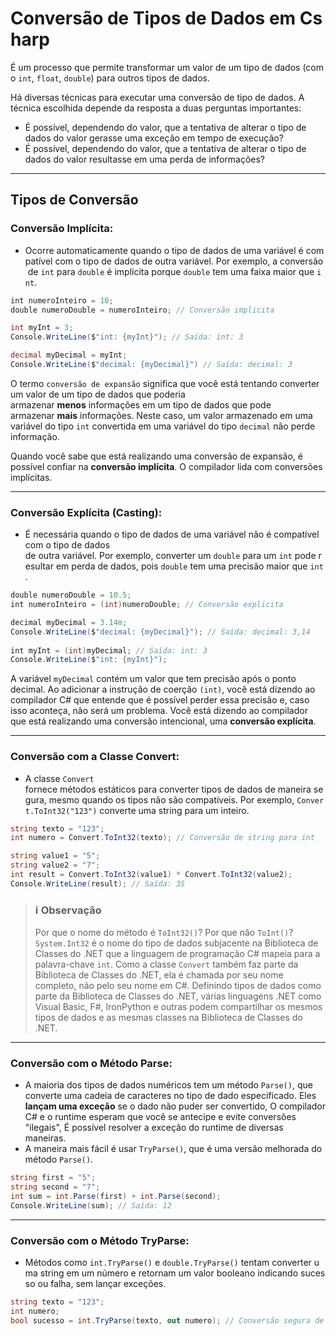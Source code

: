 ﻿# Conversão de Tipos de Dados em Csharp

É um processo que permite transformar um valor de um tipo de dados (como `int`, `float`, `double`) para outros tipos de dados.

Há diversas técnicas para executar uma conversão de tipo de dados. A técnica escolhida depende da resposta a duas perguntas importantes:
- É possível, dependendo do valor, que a tentativa de alterar o tipo de dados do valor gerasse uma exceção em tempo de execução?
- É possível, dependendo do valor, que a tentativa de alterar o tipo de dados do valor resultasse em uma perda de informações?
 ---
## Tipos de Conversão

### Conversão Implícita:
- Ocorre automaticamente quando o tipo de dados de uma variável é compatível com o tipo de dados de outra variável. Por exemplo, a conversão de ``int`` para ``double`` é implícita porque ``double`` tem uma faixa maior que ``int``.
 
```csharp
int numeroInteiro = 10;
double numeroDouble = numeroInteiro; // Conversão implicita
```

```csharp
int myInt = 3;
Console.WriteLine($"int: {myInt}"); // Saída: int: 3

decimal myDecimal = myInt;
Console.WriteLine($"decimal: {myDecimal}") // Saída: decimal: 3
```

O termo ``conversão de expansão`` significa que você está tentando converter um valor de um tipo de dados que poderia armazenar **menos** informações em um tipo de dados que pode armazenar **mais** informações. Neste caso, um valor armazenado em uma variável do tipo `int` convertida em uma variável do tipo `decimal` não perde informação.

Quando você sabe que está realizando uma conversão de expansão, é possível confiar na **conversão implícita**. O compilador lida com conversões implícitas.

---
### Conversão Explícita (Casting): 
- É necessária quando o tipo de dados de uma variável não é compatível com o tipo de dados de outra variável. Por exemplo, converter um ``double`` para um ``int`` pode resultar em perda de dados, pois ``double`` tem uma precisão maior que ``int``.
 
```csharp
double numeroDouble = 10.5;
int numeroInteiro = (int)numeroDouble; // Conversão explicita
```

```csharp
decimal myDecimal = 3.14m;
Console.WriteLine($"decimal: {myDecimal}"); // Saída: decimal: 3,14
 
int myInt = (int)myDecimal; // Saída: int: 3
Console.WriteLine($"int: {myInt}");
```

A variável `myDecimal` contém um valor que tem precisão após o ponto decimal. Ao adicionar a instrução de coerção `(int)`, você está dizendo ao compilador C# que entende que é possível perder essa precisão e, caso isso aconteça, não será um problema. Você está dizendo ao compilador que está realizando uma conversão intencional, uma **conversão explícita**.

---
### Conversão com a Classe Convert:
- A classe ``Convert`` fornece métodos estáticos para converter tipos de dados de maneira segura, mesmo quando os tipos não são compatíveis. Por exemplo, ``Convert.ToInt32("123")`` converte uma string para um inteiro.

```csharp
string texto = "123";
int numero = Convert.ToInt32(texto); // Conversão de string para int
```

```csharp
string value1 = "5";
string value2 = "7";
int result = Convert.ToInt32(value1) * Convert.ToInt32(value2);
Console.WriteLine(result); // Saída: 35 
```

>### ℹ️ Observação
>Por que o nome do método é `ToInt32()`? Por que não `ToInt()`? `System.Int32` é o nome do tipo de dados subjacente na Biblioteca de Classes do .NET que a linguagem de programação C# mapeia para a palavra-chave `int`. Como a classe `Convert` também faz parte da Biblioteca de Classes do .NET, ela é chamada por seu nome completo, não pelo seu nome em C#. Definindo tipos de dados como parte da Biblioteca de Classes do .NET, várias linguagens .NET como Visual Basic, F#, IronPython e outras podem compartilhar os mesmos tipos de dados e as mesmas classes na Biblioteca de Classes do .NET.

---
### Conversão com o Método Parse:
- A maioria dos tipos de dados numéricos tem um método `Parse()`, que converte uma cadeia de caracteres no tipo de dado especificado. Eles **lançam uma exceção** se o dado não puder ser convertido, O compilador C# e o runtime esperam que você se antecipe e evite conversões "ilegais", É possível resolver a exceção do runtime de diversas maneiras.
- A maneira mais fácil é usar `TryParse()`, que é uma versão melhorada do método `Parse()`.

```csharp
string first = "5";
string second = "7";
int sum = int.Parse(first) + int.Parse(second);
Console.WriteLine(sum); // Saída: 12
```

---
### Conversão com o Método TryParse:
- Métodos como ``int.TryParse()`` e ``double.TryParse()`` tentam converter uma string em um número e retornam um valor booleano indicando sucesso ou falha, sem lançar exceções.

```csharp
string texto = "123";
int numero;
bool sucesso = int.TryParse(texto, out numero); // Conversão segura de string para int
```
